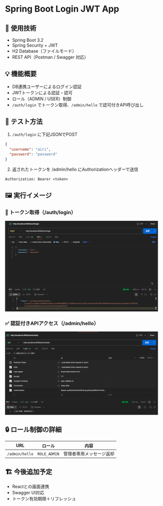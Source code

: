 # Spring Boot Login JWT App

## 🔧 使用技術
- Spring Boot 3.2
- Spring Security + JWT
- H2 Database（ファイルモード）
- REST API（Postman / Swagger 対応）

## 💡 機能概要
- DB連携ユーザーによるログイン認証
- JWTトークンによる認証・認可
- ロール（ADMIN / USER）制御
- `/auth/login` でトークン取得、`/admin/hello` で認可付きAPI呼び出し

## 🧪 テスト方法
1. `/auth/login` に下記JSONでPOST
```json
{
  "username": "airi",
  "password": "password"
}
```
2. 返されたトークンを /admin/hello にAuthorizationヘッダーで送信
```
Authorization: Bearer <token>
```
## 🖼️ 実行イメージ

### 🔐 トークン取得（/auth/login）
![login](./images/login.png)

### ✅ 認証付きAPIアクセス（/admin/hello）
![admin](./images/admin-hello.png)
## 🔒 ロール制御の詳細
| URL            | ロール          | 内容           |
| -------------- | ------------ | ------------ |
| `/admin/hello` | `ROLE_ADMIN` | 管理者専用メッセージ返却 |

## 🏗️ 今後追加予定
- Reactとの画面連携
- Swagger UI対応
- トークン有効期限＋リフレッシュ